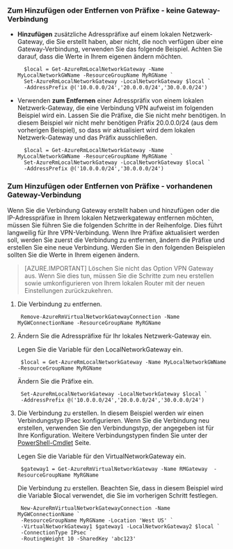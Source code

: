### <a name="a-namenoconnectionahow-to-add-or-remove-prefixes---no-gateway-connection"></a><a name="noconnection"></a>Zum Hinzufügen oder Entfernen von Präfixe - keine Gateway-Verbindung

- **Hinzufügen** zusätzliche Adresspräfixe auf einem lokalen Netzwerk-Gateway, die Sie erstellt haben, aber nicht, die noch verfügen über eine Gateway-Verbindung, verwenden Sie das folgende Beispiel. Achten Sie darauf, dass die Werte in Ihrem eigenen ändern möchten.

        $local = Get-AzureRmLocalNetworkGateway -Name MyLocalNetworkGWName -ResourceGroupName MyRGName `
        Set-AzureRmLocalNetworkGateway -LocalNetworkGateway $local `
        -AddressPrefix @('10.0.0.0/24','20.0.0.0/24','30.0.0.0/24')

- Verwenden **zum Entfernen** einer Adresspräfix von einem lokalen Netzwerk-Gateway, die eine Verbindung VPN aufweist im folgenden Beispiel wird ein. Lassen Sie die Präfixe, die Sie nicht mehr benötigen. In diesem Beispiel wir nicht mehr benötigen Präfix 20.0.0.0/24 (aus dem vorherigen Beispiel), so dass wir aktualisiert wird dem lokalen Netzwerk-Gateway und das Präfix ausschließen.

        $local = Get-AzureRmLocalNetworkGateway -Name MyLocalNetworkGWName -ResourceGroupName MyRGName `
        Set-AzureRmLocalNetworkGateway -LocalNetworkGateway $local `
        -AddressPrefix @('10.0.0.0/24','30.0.0.0/24')

### <a name="a-namewithconnectionahow-to-add-or-remove-prefixes---existing-gateway-connection"></a><a name="withconnection"></a>Zum Hinzufügen oder Entfernen von Präfixe - vorhandenen Gateway-Verbindung

Wenn Sie die Verbindung Gateway erstellt haben und hinzufügen oder die IP-Adresspräfixe in Ihrem lokalen Netzwerkgateway entfernen möchten, müssen Sie führen Sie die folgenden Schritte in der Reihenfolge. Dies führt langweilig für Ihre VPN-Verbindung. Wenn Ihre Präfixe aktualisiert werden soll, werden Sie zuerst die Verbindung zu entfernen, ändern die Präfixe und erstellen Sie eine neue Verbindung. Werden Sie in den folgenden Beispielen sollten Sie die Werte in Ihrem eigenen ändern.

>[AZURE.IMPORTANT] Löschen Sie nicht das Option VPN Gateway aus. Wenn Sie dies tun, müssen Sie die Schritte zum neu erstellen sowie umkonfigurieren von Ihrem lokalen Router mit der neuen Einstellungen zurückzukehren.
 
1. Die Verbindung zu entfernen.

        Remove-AzureRmVirtualNetworkGatewayConnection -Name MyGWConnectionName -ResourceGroupName MyRGName

2. Ändern Sie die Adresspräfixe für Ihr lokales Netzwerk-Gateway ein.

    Legen Sie die Variable für den LocalNetworkGateway ein.

        $local = Get-AzureRmLocalNetworkGateway -Name MyLocalNetworkGWName -ResourceGroupName MyRGName

    Ändern Sie die Präfixe ein.

        Set-AzureRmLocalNetworkGateway -LocalNetworkGateway $local `
        -AddressPrefix @('10.0.0.0/24','20.0.0.0/24','30.0.0.0/24')

4. Die Verbindung zu erstellen. In diesem Beispiel werden wir einen Verbindungstyp IPsec konfigurieren. Wenn Sie die Verbindung neu erstellen, verwenden Sie den Verbindungstyp, der angegeben ist für Ihre Konfiguration. Weitere Verbindungstypen finden Sie unter der [PowerShell-Cmdlet](https://msdn.microsoft.com/library/mt603611.aspx) Seite.

    Legen Sie die Variable für den VirtualNetworkGateway ein.

        $gateway1 = Get-AzureRmVirtualNetworkGateway -Name RMGateway  -ResourceGroupName MyRGName

    Die Verbindung zu erstellen. Beachten Sie, dass in diesem Beispiel wird die Variable $local verwendet, die Sie im vorherigen Schritt festlegen.


        New-AzureRmVirtualNetworkGatewayConnection -Name MyGWConnectionName `
        -ResourceGroupName MyRGName -Location 'West US' `
        -VirtualNetworkGateway1 $gateway1 -LocalNetworkGateway2 $local `
        -ConnectionType IPsec `
        -RoutingWeight 10 -SharedKey 'abc123'
